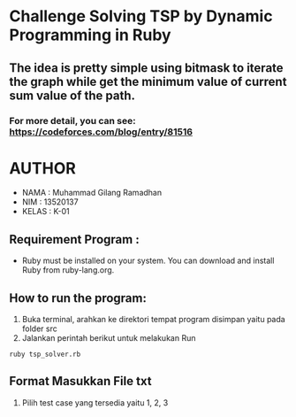 # Challenge Solving TSP by Dynamic Programming in Ruby

## The idea is pretty simple using bitmask to iterate the graph while get the minimum value of current sum value of the path.
### For more detail, you can see: https://codeforces.com/blog/entry/81516

# AUTHOR
- NAMA  : Muhammad Gilang Ramadhan 
- NIM   : 13520137
- KELAS : K-01

## Requirement Program :
- Ruby must be installed on your system. You can download and install Ruby from ruby-lang.org.

## How to run the program:
1. Buka terminal, arahkan ke direktori tempat program disimpan yaitu pada folder src
2. Jalankan perintah berikut untuk melakukan Run
```
ruby tsp_solver.rb
```

## Format Masukkan File txt
1. Pilih test case yang tersedia yaitu 1, 2, 3
